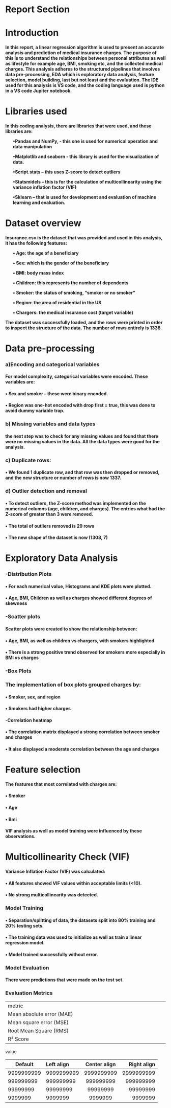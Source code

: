# Report Section
<h1>Introduction</h1>

<p><h4> In this report, a linear regression algorithm is used to present an accurate analysis and prediction of medical insurance charges.  The purpose of this is to understand the relationships between personal attributes as well as lifestyle for example age, BMI, smoking etc, and the collected medical charges.  This analysis adheres to the structured pipelines that involves data pre-processing, EDA which is exploratory data analysis, feature selection, model building, last but not least and the evaluation. The IDE used for this analysis is VS code, and the coding language used is python in a VS code Jupiter notebook.   </h4></p>

<h1>Libraries used</h1>

<p><h4>In this coding analysis, there are libraries that were used, and these libraries are:
<ol>•Pandas and NumPy, - this one is used for numerical operation and data manipulation </ol>
<ol>•Matplotlib and seaborn - this library is used for the visualization of data. </ol>
<ol>•Script.stats – this uses Z-score to detect outliers </ol>
<ol>•Statsmidels – this is for the calculation of multicollinearity using the variance inflation factor (VIF)</ol>
<ol>•Sklearn – that is used for development and evaluation of machine learning and evaluation. </ol>  </h4></p>

<h1>Dataset overview </h1>  

<p><h4>Insurance.csv is the dataset that was provided and used in this analysis, it has the following features:
<ol>•	Age: the age of a beneficiary </ol>
<ol>•	Sex: which is the gender of the beneficiary </ol>
<ol>•	BMI: body mass index </ol>
<ol>•	Children: this represents the number of dependents </ol>
<ol>•	Smoker: the status of smoking, “smoker or no smoker”</ol>
<ol>•	Region: the area of residential in the US</ol>
<ol>•	Chargers: the medical insurance cost (target variable)</ol>
The dataset was successfully loaded, and the rows were printed in order to inspect the structure of the data. The number of rows entirely is 1338. 
</h4></p>

<h1>Data pre-processing </h1>  
<h3>a)Encoding and categorical variables </h3>
<h4>For model complexity, categorical variables were encoded. These variables are:</h4>
<h4>•	Sex and smoker – these were binary encoded.</h4>
<h4>•	Region was one-hot encoded with drop first = true, this was done to avoid dummy variable trap. </h4>

<h3>b)	Missing variables and data types </h3>
<h4>the next step was to check for any missing values and found that there were no missing values in the data. All the data types were good for the analysis. </h4>
<h3>c)	Duplicate rows:</h3>
<h4>•	We found 1 duplicate row, and that row was then dropped or removed, and the new structure or number of rows is now 1337. </h4>
<h3>d)	Outlier detection and removal </h3>
<h4>•	To detect outliers, the Z-score method was implemented on the numerical columns (age, children, and charges). The entries what had the Z-score of greater than 3 were removed. </h4>
<h4>•	The total of outliers removed is 29 rows</h4>
<h4>•	The new shape of the dataset is now (1308, 7)
</4>


<h1>Exploratory Data Analysis</h1>  

<h3>-Distribution Plots </h3>
<h4>•	For each numerical value, Histograms and KDE plots were plotted.</h4>
<h4>•	Age, BMI, Children as well as charges showed different degrees of skewness</h4>

<h3>-Scatter plots </h3>
<h4>Scatter plots were created to show the relationship between:</h4>
<h4>•	Age, BMI, as well as children vs chargers, with smokers highlighted </h4>
<h4>•	There is a strong positive trend observed for smokers more especially in BMI vs charges </h4>

<h3>-Box Plots </h3>
<h3>The implementation of box plots grouped charges by:</h3>
<h4>•	Smoker, sex, and region</h4>
<h4>•	Smokers had higher charges </h4>

<h4>-Correlation heatmap </h4>
<h4>•	The correlation matrix displayed a strong correlation between smoker and charges </h4>
<h4>•	It also displayed a moderate correlation between the age and charges </h4>


<h1>Feature selection </h1>  

<h4>The features that most correlated with charges are:</h4>
<h4>•	Smoker </h4>
<h4>•	Age </h4>
<h4>•	Bmi </h4>
<h4>VIF analysis as well as model training were influenced by these observations.</h4>

<h1>Multicollinearity Check (VIF)</h1>  

<h4>Variance Inflation Factor (VIF) was calculated:</h4>  
<h4>•	All features showed VIF values within acceptable limits (<10).</h4>
<h4>•	No strong multicollinearity was detected.</h4>
  
<h3>Model Training </h3>

<h4>•	Separation/splitting of data, the datasets split into 80% training and 20% testing sets.</h4>
<h4>•	The training data was used to initialize as well as train a linear regression model.</h4>
<h4>•	Model trained successfully without error.
</h4>
  
<h3>Model Evaluation</h3> 
<h4>There were predictions that were made on the test set. </h4>  
<h3> Evaluation Metrics</h3>

<table>

  
<td width="33%">
metric 
</td>


<tr><td width="33%">
Mean absolute error (MAE)
</td></tr>

<tr><td width="33%">
Mean square error (MSE)
</td></tr>

<tr><td width="33%">
Root Mean Square (RMS)
</td></tr>  

<tr><td width="33%">
R² Score
</td>
</tr></table>

<td width="33%">
value
</td>
</table>


| Default | Left align | Center align | Right align |
| - | :- | :-: | -: |
| 9999999999 | 9999999999 | 9999999999 | 9999999999 |
| 999999999 | 999999999 | 999999999 | 999999999 |
| 99999999 | 99999999 | 99999999 | 99999999 |
| 9999999 | 9999999 | 9999999 | 9999999 |






